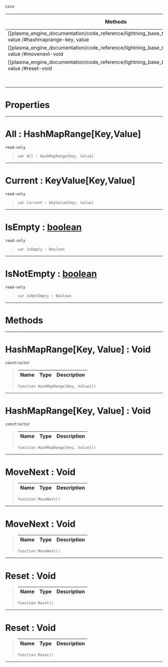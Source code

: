  `Core`

|Methods|Properties|Base Classes|Derived Classes|
|---|---|---|---|
|[[plasma_engine_documentation/code_reference/lightning_base_types/hashmaprange_key, value /#hashmaprange-key, value | Constructor]]|[[plasma_engine_documentation/code_reference/lightning_base_types/hashmaprange_key, value /#all-plasma-engine-document | All]]| | |
|[[plasma_engine_documentation/code_reference/lightning_base_types/hashmaprange_key, value /#movenext-void | MoveNext]]|[[plasma_engine_documentation/code_reference/lightning_base_types/hashmaprange_key, value /#current-plasma-engine-docu | Current]]| | |
|[[plasma_engine_documentation/code_reference/lightning_base_types/hashmaprange_key, value /#reset-void | Reset]]|[[plasma_engine_documentation/code_reference/lightning_base_types/hashmaprange_key, value /#isempty-plasma-engine-docu | IsEmpty]]| | |
| |[[plasma_engine_documentation/code_reference/lightning_base_types/hashmaprange_key, value /#isnotempty-plasma-engine-d | IsNotEmpty]]| | |


 #  Properties


---  
 #  All : HashMapRange[Key,Value]

 `read-only`

> 
> ``` lang=cpp, name=Lightning
> var All : HashMapRange[Key, Value]


---  
 #  Current : KeyValue[Key,Value]

 `read-only`

> 
> ``` lang=cpp, name=Lightning
> var Current : KeyValue[Key, Value]


---  
 #  IsEmpty : [boolean](https://github.com/PlasmaEngine/PlasmaDocs/blob/master/code_reference/lightning_base_types/boolean.markdown)

 `read-only`

> 
> ``` lang=cpp, name=Lightning
> var IsEmpty : Boolean


---  
 #  IsNotEmpty : [boolean](https://github.com/PlasmaEngine/PlasmaDocs/blob/master/code_reference/lightning_base_types/boolean.markdown)

 `read-only`

> 
> ``` lang=cpp, name=Lightning
> var IsNotEmpty : Boolean


---  
 #  Methods


---  
 #  HashMapRange[Key, Value] : Void

 `constructor`

> 
> |Name|Type|Description|
> |---|---|---|
> ``` lang=cpp, name=Lightning
> function HashMapRange[Key, Value]()
> ``` 


---  
 #  HashMapRange[Key, Value] : Void

 `constructor`

> 
> |Name|Type|Description|
> |---|---|---|
> ``` lang=cpp, name=Lightning
> function HashMapRange[Key, Value]()
> ``` 


---  
 #  MoveNext : Void

> 
> |Name|Type|Description|
> |---|---|---|
> ``` lang=cpp, name=Lightning
> function MoveNext()
> ``` 


---  
 #  MoveNext : Void

> 
> |Name|Type|Description|
> |---|---|---|
> ``` lang=cpp, name=Lightning
> function MoveNext()
> ``` 


---  
 #  Reset : Void

> 
> |Name|Type|Description|
> |---|---|---|
> ``` lang=cpp, name=Lightning
> function Reset()
> ``` 


---  
 #  Reset : Void

> 
> |Name|Type|Description|
> |---|---|---|
> ``` lang=cpp, name=Lightning
> function Reset()
> ``` 


---  
 

 